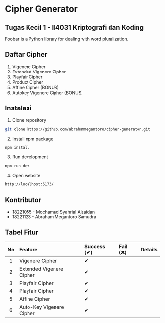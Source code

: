 # Cipher Generator

## Tugas Kecil 1 - II4031 Kriptografi dan Koding

Foobar is a Python library for dealing with word pluralization.

## Daftar Cipher

1. Vigenere Cipher
2. Extended Vigenere Cipher
3. Playfair Cipher
4. Product Cipher
5. Affine Cipher (BONUS)
6. Autokey Vigenere Cipher (BONUS)

## Instalasi

1. Clone repository

```bash
git clone https://github.com/abrahammegantoro/cipher-generator.git
```

2. Install npm package

```bash
npm install
```

3. Run development

```bash
npm run dev
```

4. Open website

```bash
http://localhost:5173/
```

## Kontributor

- 18221055 - Mochamad Syahrial Alzaidan
- 18221123 - Abraham Megantoro Samudra

## Tabel Fitur

| No  | Feature                  | Success (✔) | Fail (❌) | Details |
| :-: | :----------------------- | :---------- | :-------- | :------ |
|  1  | Vigenere Cipher          | ✔           |           |         |
|  2  | Extended Vigenere Cipher | ✔           |           |         |
|  3  | Playfair Cipher          | ✔           |           |         |
|  4  | Playfair Cipher          | ✔           |           |         |
|  5  | Affine Cipher            | ✔           |           |         |
|  6  | Auto-Key Vigenere Cipher | ✔           |           |         |
